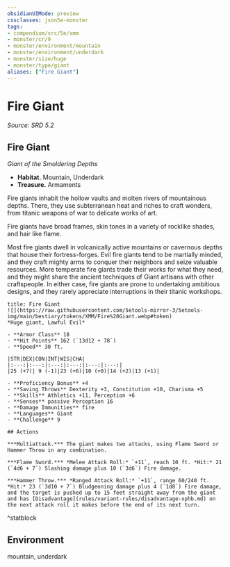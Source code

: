 ```yaml
---
obsidianUIMode: preview
cssclasses: json5e-monster
tags:
- compendium/src/5e/xmm
- monster/cr/9
- monster/environment/mountain
- monster/environment/underdark
- monster/size/huge
- monster/type/giant
aliases: ["Fire Giant"]
---
```

# Fire Giant
*Source: SRD 5.2*  

## Fire Giant

*Giant of the Smoldering Depths*

- **Habitat.** Mountain, Underdark  
- **Treasure.** Armaments  

Fire giants inhabit the hollow vaults and molten rivers of mountainous depths. There, they use subterranean heat and riches to craft wonders, from titanic weapons of war to delicate works of art.

Fire giants have broad frames, skin tones in a variety of rocklike shades, and hair like flame.

Most fire giants dwell in volcanically active mountains or cavernous depths that house their fortress-forges. Evil fire giants tend to be martially minded, and they craft mighty arms to conquer their neighbors and seize valuable resources. More temperate fire giants trade their works for what they need, and they might share the ancient techniques of Giant artisans with other craftspeople. In either case, fire giants are prone to undertaking ambitious designs, and they rarely appreciate interruptions in their titanic workshops.

```ad-statblock
title: Fire Giant
![](https://raw.githubusercontent.com/5etools-mirror-3/5etools-img/main/bestiary/tokens/XMM/Fire%20Giant.webp#token)
*Huge giant, Lawful Evil*

- **Armor Class** 18
- **Hit Points** 162 (`13d12 + 78`)
- **Speed** 30 ft.

|STR|DEX|CON|INT|WIS|CHA|
|:---:|:---:|:---:|:---:|:---:|:---:|
|25 (+7)| 9 (-1)|23 (+6)|10 (+0)|14 (+2)|13 (+1)|

- **Proficiency Bonus** +4
- **Saving Throws** Dexterity +3, Constitution +10, Charisma +5
- **Skills** Athletics +11, Perception +6
- **Senses** passive Perception 16
- **Damage Immunities** fire
- **Languages** Giant
- **Challenge** 9

## Actions

***Multiattack.*** The giant makes two attacks, using Flame Sword or Hammer Throw in any combination.

***Flame Sword.*** *Melee Attack Roll:* `+11`, reach 10 ft. *Hit:* 21 (`4d6 + 7`) Slashing damage plus 10 (`3d6`) Fire damage.

***Hammer Throw.*** *Ranged Attack Roll:* `+11`, range 60/240 ft. *Hit:* 23 (`3d10 + 7`) Bludgeoning damage plus 4 (`1d8`) Fire damage, and the target is pushed up to 15 feet straight away from the giant and has [Disadvantage](rules/variant-rules/disadvantage-xphb.md) on the next attack roll it makes before the end of its next turn.
```
^statblock

## Environment

mountain, underdark